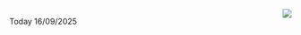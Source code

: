 <img align="right" src="https://media.giphy.com/media/M9gbBd9nbDrOTu1Mqx/giphy.gif">


Today 16/09/2025
